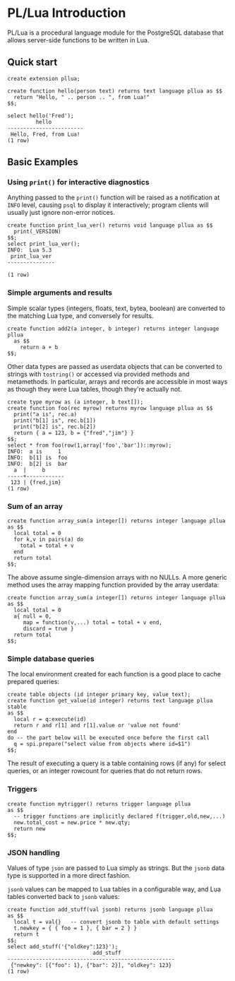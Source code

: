 PL/Lua Introduction
===================

PL/Lua is a procedural language module for the PostgreSQL database
that allows server-side functions to be written in Lua.


Quick start
-----------

	create extension pllua;

	create function hello(person text) returns text language pllua as $$
	  return "Hello, " .. person .. ", from Lua!"
	$$;

	select hello('Fred');
	         hello
	------------------------
	 Hello, Fred, from Lua!
	(1 row)


Basic Examples
--------------

### Using `print()` for interactive diagnostics

Anything passed to the `print()` function will be raised as a
notification at `INFO` level, causing `psql` to display it
interactively; program clients will usually just ignore non-error
notices.

	create function print_lua_ver() returns void language pllua as $$
	  print(_VERSION)
	$$;
	select print_lua_ver();
	INFO:  Lua 5.3
	 print_lua_ver 
	---------------
	 
	(1 row)

### Simple arguments and results

Simple scalar types (integers, floats, text, bytea, boolean) are
converted to the matching Lua type, and conversely for results.

	create function add2(a integer, b integer) returns integer language pllua
	  as $$
	    return a + b
	$$;

Other data types are passed as userdata objects that can be converted
to strings with `tostring()` or accessed via provided methods and
metamethods. In particular, arrays and records are accessible in most
ways as though they were Lua tables, though they're actually not.

	create type myrow as (a integer, b text[]);
	create function foo(rec myrow) returns myrow language pllua as $$
	  print("a is", rec.a)
	  print("b[1] is", rec.b[1])
	  print("b[2] is", rec.b[2])
	  return { a = 123, b = {"fred","jim"} }
	$$;
	select * from foo(row(1,array['foo','bar'])::myrow);
	INFO:  a is     1
	INFO:  b[1] is  foo
	INFO:  b[2] is  bar
	  a  |     b
	-----+------------
	 123 | {fred,jim}
	(1 row)

### Sum of an array

	create function array_sum(a integer[]) returns integer language pllua
	as $$
	  local total = 0
	  for k,v in pairs(a) do
	    total = total + v
	  end
	  return total
	$$;

The above assume single-dimension arrays with no NULLs. A more generic
method uses the array mapping function provided by the array userdata:

	create function array_sum(a integer[]) returns integer language pllua
	as $$
	  local total = 0
	  a{ null = 0,
	     map = function(v,...) total = total + v end,
		 discard = true }
	  return total
	$$;

### Simple database queries

The local environment created for each function is a good place to
cache prepared queries:

	create table objects (id integer primary key, value text);
	create function get_value(id integer) returns text language pllua stable
	as $$
	  local r = q:execute(id)
	  return r and r[1] and r[1].value or 'value not found'
	end
	do -- the part below will be executed once before the first call
	  q = spi.prepare("select value from objects where id=$1")
	$$;

The result of executing a query is a table containing rows (if any)
for select queries, or an integer rowcount for queries that do not
return rows.

### Triggers

	create function mytrigger() returns trigger language pllua
	as $$
	  -- trigger functions are implicitly declared f(trigger,old,new,...)
	  new.total_cost = new.price * new.qty;
	  return new
	$$;

### JSON handling

Values of type `json` are passed to Lua simply as strings. But the
`jsonb` data type is supported in a more direct fashion.

`jsonb` values can be mapped to Lua tables in a configurable way, and
Lua tables converted back to `jsonb` values:

	create function add_stuff(val jsonb) returns jsonb language pllua
	as $$
	  local t = val{}	-- convert jsonb to table with default settings
	  t.newkey = { { foo = 1 }, { bar = 2 } }
	  return t
	$$;
	select add_stuff('{"oldkey":123}');
		                       add_stuff
	-----------------------------------------------------
	 {"newkey": [{"foo": 1}, {"bar": 2}], "oldkey": 123}
	(1 row)

